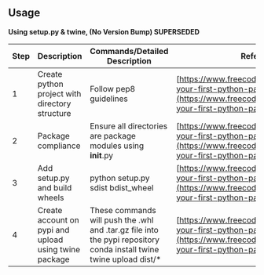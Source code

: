 
## Usage


**Using setup.py & twine, (No Version Bump) SUPERSEDED**

| Step |  Description | Commands/Detailed Description | Reference |
|---|---|---|---|
| 1 | Create python project with directory structure | Follow pep8 guidelines | [https://www.freecodecamp.org/news/build-your-first-python-package/](https://www.freecodecamp.org/news/build-your-first-python-package/) |
| 2 | Package compliance | Ensure all directories are package modules using __init__.py  | [https://www.freecodecamp.org/news/build-your-first-python-package/](https://www.freecodecamp.org/news/build-your-first-python-package/) |
| 3 | Add setup.py and build wheels | python setup.py sdist bdist_wheel  | [https://www.freecodecamp.org/news/build-your-first-python-package/](https://www.freecodecamp.org/news/build-your-first-python-package/)|
| 4 | Create account on pypi and upload using twine package | These commands will push the .whl and .tar.gz file into the pypi repository <br> conda install twine <br> twine upload dist/*  | [https://www.freecodecamp.org/news/build-your-first-python-package/](https://www.freecodecamp.org/news/build-your-first-python-package/)|


